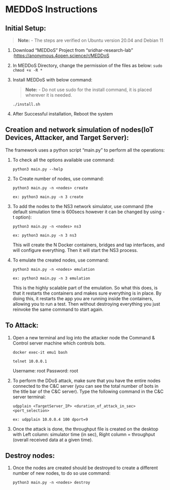 # MEDDoS Instructions

## **Initial Setup:**

>**Note:** - The steps are verified on Ubuntu version 20.04 and Debian 11

1. Download “MEDDoS” Project from “sridhar-research-lab” :https://anonymous.4open.science/r/MEDDoS

2. In MEDDoS Directory, change the permission of the files as below: ``` sudo chmod +x -R * ```

3. Install MEDDoS with below command:
   >**Note:** - Do not use sudo for the install command, it is placed wherever it is needed.

    ``` ./install.sh ```     

4. After Successful installation, Reboot the system


## Creation and network simulation of nodes(IoT Devices, Attacker, and Target Server):

  The framework uses a python script “main.py” to perform all the operations:

1. To check all the options available use command:

    ``` python3 main.py --help ```

2. To Create number of nodes, use command:

    ``` python3 main.py -n <nodes> create ```

    ``` ex: python3 main.py -n 3 create ```
    

3. To add the nodes to the NS3 network simulator, use command (the default simulation time is 600secs however it can be changed by using -t option):

    ``` python3 main.py -n <nodes> ns3 ```

    ``` ex: python3 main.py -n 3 ns3 ```
    
    This will create the N Docker containers, bridges and tap interfaces, and will configure everything. Then it will start the NS3 process.

4. To emulate the created nodes, use command:

    ``` python3 main.py -n <nodes> emulation ```

    ``` ex: python3 main.py -n 3 emulation ```
    
    This is the highly scalable part of the emulation. So what this does, is that it restarts the containers and makes sure everything is in place. By doing this, it restarts       the app you are running inside the containers, allowing you to run a test. Then without destroying everything you just reinvoke the same command to start again.
    
## To Attack:

1. Open a new terminal and log into the attacker node the Command & Control server machine which controls bots.

    ``` docker exec-it emu1 bash ```

    ``` telnet 10.0.0.1 ```

    Username: root
    Password: root
  
2. To perform the DDoS attack, make sure that you have the entire nodes connected to the C&C server (you can see the total number of bots in the title bar of the C&C server). Type the following command in the C&C server terminal:
    
    ``` udpplain <TargetServer_IP> <duration_of_attack_in_sec> <port_selection> ```

    ``` ex: udpplain 10.0.0.4 100 dport=9 ```

3. Once the attack is done, the throughput file is created on the desktop with Left column: simulator time (in sec), Right column = throughput (overall received data at a given time).

## Destroy nodes:

1. Once the nodes are created should be destroyed to create a different number of new nodes, to do so use command:

    ``` python3 main.py -n <nodes> destroy ```

